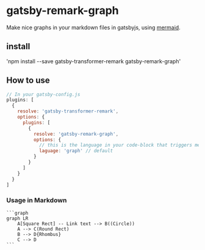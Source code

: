 # gatsby-remark-graph

Make nice graphs in your markdown files in gatsbyjs, using [mermaid](https://mermaidjs.github.io/).

## install

'npm install --save gatsby-transformer-remark gatsby-remark-graph'


## How to use

```js
// In your gatsby-config.js
plugins: [
  {
    resolve: 'gatsby-transformer-remark',
    options: {
      plugins: [
        {
          resolve: 'gatsby-remark-graph',
          options: {
            // this is the language in your code-block that triggers mermaid parsing
            laguage: 'graph' // default
          }
        }
      ]
    }
  }
]
```

### Usage in Markdown

    ```graph
    graph LR
        A[Square Rect] -- Link text --> B((Circle))
        A --> C(Round Rect)
        B --> D{Rhombus}
        C --> D
    ```